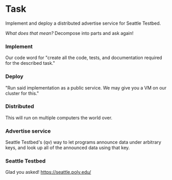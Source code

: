 # Task

Implement and deploy a distributed advertise service for Seattle Testbed.

*What does that mean?* Decompose into parts and ask again!

### Implement
Our code word for "create all the code, tests, and documentation required
for the described task."

### Deploy
"Run said implementation as a public service. We may give you a VM on our
cluster for this."

### Distributed
This will run on multiple computers the world over.

### Advertise service
Seattle Testbed's (qv) way to let programs announce data under arbitrary
keys, and look up all of the announced data using that key.

### Seattle Testbed
Glad you asked! https://seattle.poly.edu/
